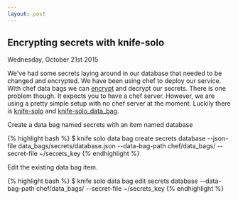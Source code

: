 ```yaml
---
layout: post
---
```

<h2 class="post-title">Encrypting secrets with knife-solo</h2>
<p class="post-meta">Wednesday, October 21st 2015</p><p>
We've had some secrets laying around in our database that needed to be changed and encrypted.
We have been using chef to deploy our service. With chef data bags we can <a href="https://docs.chef.io/data_bags.html#encrypt-a-data-bag-item">encrypt</a> and decrypt our secrets.
There is one problem though. It expects you to have a chef server.
However, we are using a pretty simple setup with no chef server at the moment.
Luckily there is <a href="https://github.com/matschaffer/knife-solo">knife-solo</a> and <a href="https://github.com/thbishop/knife-solo_data_bag">knife-solo_data_bag</a>.
</p>
<p>Create a data bag named secrets with an item named database</p>
{% highlight bash %}
$ knife solo data bag create secrets database --json-file data_bags/secrets/database.json --data-bag-path chef/data_bags/ --secret-file ~/secrets_key
{% endhighlight %}

<p>Edit the existing data bag item.</p>
{% highlight bash %}
$ knife solo data bag edit secrets database --data-bag-path chef/data_bags/ --secret-file ~/secrets_key
{% endhighlight %}
